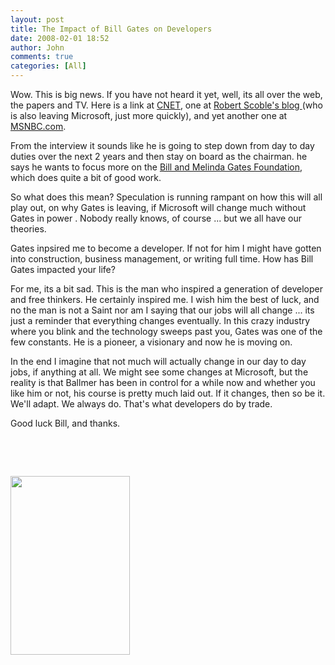 ```yaml
---
layout: post
title: The Impact of Bill Gates on Developers
date: 2008-02-01 18:52
author: John
comments: true
categories: [All]
---
```

<P>Wow. This is big news. If you have not heard it yet, well, its all over the web, the papers and TV. Here is a link at <A href="http://news.com.com/Gates+stepping+down+from+full-time+Microsoft+role/2100-1014_3-6084396.html?tag=nefd.top">CNET</A>, one at <A href="http://scobleizer.wordpress.com/2006/06/15/gates-steps-down/">Robert Scoble's blog </A>(who is also leaving Microsoft, just more quickly), and yet another one at <A href="http://www.msnbc.msn.com/id/13348456/">MSNBC.com</A>.</P> <P>From the interview it sounds like he is going to step down from day to day duties over the next 2 years and then stay on board as the chairman. he says he wants to focus more on the <A href="http://www.gatesfoundation.org/">Bill and Melinda Gates Foundation</A>, which does quite a bit of good work.</P> <P>So what does this mean? Speculation is running rampant on how this will all play out, on why Gates is leaving, if Microsoft will change much without Gates in power . Nobody really knows, of course ... but we all have our theories.</P> <P>Gates inpsired me to become a developer. If not for him I might have gotten into construction, business management, or writing full time. How has Bill Gates impacted your life?</P> <P>For me, its a bit sad. This is the man who inspired a generation of developer and free thinkers. He certainly inspired me. I wish him the best of luck, and no the man is not a Saint nor am I saying that our jobs will all change ... its just a reminder that everything changes eventually. In this crazy industry where you blink and the technology sweeps past you, Gates was one of the few constants. He is a pioneer, a visionary and now he is moving on.</P> <P>In the end I imagine that not much will actually change in our day to day jobs, if anything at all. We might see some changes at Microsoft, but the reality is that Ballmer has been in control for a while now and whether you like him or not, his course is pretty much laid out. If it changes, then so be it. We'll adapt. We always do. That's what developers do by trade.</P> <P>Good luck Bill, and thanks.</P> <P>&nbsp;</P> <P>&nbsp;</P><IMG height=286 src="http://msnbcmedia.msn.com/j/msnbc/Components/Photos/060615/060615_gates_vmed_2p.widec.jpg" width=191 border=0>

